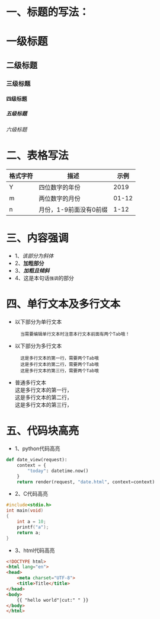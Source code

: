 # 一、标题的写法：
# 一级标题
## 二级标题
### 三级标题
#### 四级标题
##### 五级标题
###### 六级标题
# 二、表格写法
|格式字符|描述|示例|
|---|---|---|
|Y|四位数字的年份|2019|
|m|两位数字的月份|01-12|
|n|月份，1-9前面没有0前缀|1-12|
# 三、内容强调
* 1、*该部分为斜体*
* 2、**加粗部分**
* 3、***加粗且倾斜***
* 4、这是本句话`强调`的部分
# 四、单行文本及多行文本
* 以下部分为单行文本

		当需要编辑单行文本时注意本行文本前面有两个Tab哦！
* 以下部分为多行文本

		这是多行文本的第一行，需要两个Tab哦
		这是多行文本的第二行，需要两个Tab哦
		这是多行文本的第三行，需要两个Tab哦
* 普通多行文本
<br>这是多行文本的第一行，</br>
这是多行文本的第二行，
<br>这是多行文本的第三行，</br>
# 五、代码块高亮
* 1、python代码高亮
```Python
def date_view(request):
    context = {
        "today": datetime.now()
    }
    return render(request, "date.html", context=context)
```
* 2、C代码高亮
```c
#include<stdio.h>
int main(void)
{
	int a = 10;
	printf("a");
	return a;
}
```
* 3、html代码高亮
```html
<!DOCTYPE html>
<html lang="en">
<head>
    <meta charset="UTF-8">
    <title>Title</title>
</head>
<body>
    {{ "hello world"|cut:" " }}
</body>
</html>
```
